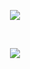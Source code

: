<p align="center">
  <img src="https://capsule-render.vercel.app/api?type=Waving&color=622172&height=150&section=header&text=Hi%20Welcome&fontColor=060207&fontSize=90&animation=twinkling" />
</p>
<br />
<p align="center">
  <img src="https://capsule-render.vercel.app/api?type=Transparent&height=150&section=header&text=Hi%20I%20am%20Anupama%20Student,Researcher%20and%20Programmer&fontColor=060207&fontSize=10" />
</p>

<!--
**deucalion77/deucalion77** is a ✨ _special_ ✨ repository because its `README.md` (this file) appears on your GitHub profile.

Here are some ideas to get you started:

- 🔭 I’m currently working on ...
- 🌱 I’m currently learning ...
- 👯 I’m looking to collaborate on ...
- 🤔 I’m looking for help with ...
- 💬 Ask me about ...
- 📫 How to reach me: ...
- 😄 Pronouns: ...
- ⚡ Fun fact: ...
-->














